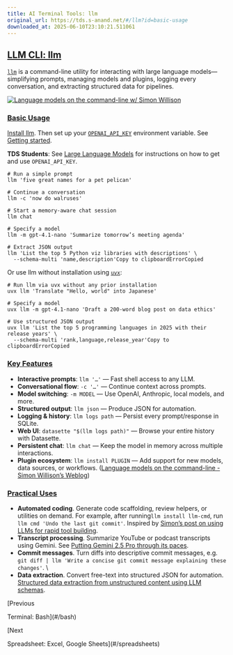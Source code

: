 ```yaml
---
title: AI Terminal Tools: llm
original_url: https://tds.s-anand.net/#/llm?id=basic-usage
downloaded_at: 2025-06-10T23:10:21.511061
---
```


[LLM CLI: llm](#/llm?id=llm-cli-llm)
------------------------------------

[`llm`](https://pypi.org/project/llm) is a command-line utility for interacting with large language models—simplifying prompts, managing models and plugins, logging every conversation, and extracting structured data for pipelines.

[![Language models on the command-line w/ Simon Willison](https://i.ytimg.com/vi_webp/QUXQNi6jQ30/sddefault.webp)](https://youtu.be/QUXQNi6jQ30?t=100)

### [Basic Usage](#/llm?id=basic-usage)

[Install llm](https://github.com/simonw/llm#installation). Then set up your [`OPENAI_API_KEY`](https://platform.openai.com/api-keys) environment variable. See [Getting started](https://github.com/simonw/llm?tab=readme-ov-file#getting-started).

**TDS Students**: See [Large Language Models](#/large-language-models) for instructions on how to get and use `OPENAI_API_KEY`.

```
# Run a simple prompt
llm 'five great names for a pet pelican'

# Continue a conversation
llm -c 'now do walruses'

# Start a memory-aware chat session
llm chat

# Specify a model
llm -m gpt-4.1-nano 'Summarize tomorrow’s meeting agenda'

# Extract JSON output
llm 'List the top 5 Python viz libraries with descriptions' \
  --schema-multi 'name,description'Copy to clipboardErrorCopied
```

Or use llm without installation using [`uvx`](#/uv):

```
# Run llm via uvx without any prior installation
uvx llm 'Translate "Hello, world" into Japanese'

# Specify a model
uvx llm -m gpt-4.1-nano 'Draft a 200-word blog post on data ethics'

# Use structured JSON output
uvx llm 'List the top 5 programming languages in 2025 with their release years' \
  --schema-multi 'rank,language,release_year'Copy to clipboardErrorCopied
```

### [Key Features](#/llm?id=key-features)

* **Interactive prompts**: `llm '…'` — Fast shell access to any LLM.
* **Conversational flow**: `-c '…'` — Continue context across prompts.
* **Model switching**: `-m MODEL` — Use OpenAI, Anthropic, local models, and more.
* **Structured output**: `llm json` — Produce JSON for automation.
* **Logging & history**: `llm logs path` — Persist every prompt/response in SQLite.
* **Web UI**: `datasette "$(llm logs path)"` — Browse your entire history with Datasette.
* **Persistent chat**: `llm chat` — Keep the model in memory across multiple interactions.
* **Plugin ecosystem**: `llm install PLUGIN` — Add support for new models, data sources, or workflows. ([Language models on the command-line - Simon Willison’s Weblog](https://simonwillison.net/2024/Jun/17/cli-language-models/?utm_source=chatgpt.com))

### [Practical Uses](#/llm?id=practical-uses)

* **Automated coding**. Generate code scaffolding, review helpers, or utilities on demand. For example, after running`llm install llm-cmd`, run `llm cmd 'Undo the last git commit'`. Inspired by [Simon’s post on using LLMs for rapid tool building](https://simonwillison.net/2025/Mar/11/using-llms-for-code/).
* **Transcript processing**. Summarize YouTube or podcast transcripts using Gemini. See [Putting Gemini 2.5 Pro through its paces](https://www.macstories.net/mac/llm-youtube-transcripts-with-claude-and-gemini-in-shortcuts/).
* **Commit messages**. Turn diffs into descriptive commit messages, e.g. `git diff | llm 'Write a concise git commit message explaining these changes'`. \
* **Data extraction**. Convert free-text into structured JSON for automation. [Structured data extraction from unstructured content using LLM schemas](https://simonwillison.net/2025/Feb/28/llm-schemas/).

[Previous

Terminal: Bash](#/bash)

[Next

Spreadsheet: Excel, Google Sheets](#/spreadsheets)